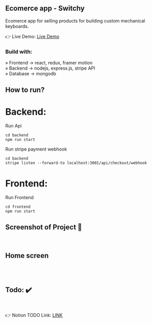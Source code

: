 <div align='center'><img style="width:20%"></div>

<h2>Ecomerce app - Switchy</h2>
<p>Ecomerce app for selling products for building custom mechanical keyboards.</p>

👉 Live Demo: <a href='https://ecommerce-keyboard-store.vercel.app/'>Live Demo</a>

<h3>Build with:</h3>

» Frontend -> react, redux, framer motion
<br>
» Backend -> nodejs, express.js, stripe API
<br>
» Database -> mongodb

<h2>How to run? </h2>

<h1>Backend: </h1>

<p> Run Api </p>

``` 
cd backend
npm run start
```

<p> Run stripe payment webhook </p>

``` 
cd backend
stripe listen --forward-to localhost:3001/api/checkout/webhook
```

<h1>Frontend: </h1>

<p>Run Frontend </p>

``` 
cd frontend
npm run start
```

<h2>Screenshot of Project 📸</h2>
<br>

## Home screen

<div align='center'>

<img src="">

</div>

<br>
<br>

<h2>Todo: ✔️</h2>
<br>

👉 Notion TODO Link: <a href='https://www.notion.so/petartopic/Ecomerce-App-TODO-15e0fad0a2cb402ebefabdd6db860dfc?pvs=4'>LINK</a>

<br>
